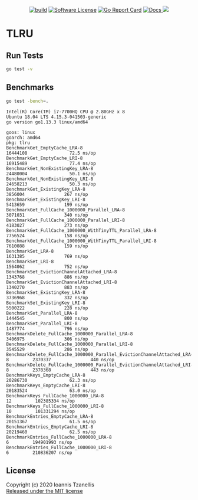 <p align="center">
  <p align="center">
  <a href="https://travis-ci.org/jahnestacado/go-tlru"><img alt="build"
  src="https://travis-ci.org/jahnestacado/go-tlru.svg?branch=master"></a>
    <a href="https://github.com/jahnestacado/go-tlru/blob/master/LICENSE"><img alt="Software License" src="https://img.shields.io/github/license/mashape/apistatus.svg?style=flat-square"></a>
    <a href="https://goreportcard.com/report/github.com/jahnestacado/go-tlru"><img alt="Go Report Card" src="https://goreportcard.com/badge/github.com/jahnestacado/go-tlru?style=flat-square&fuckgithubcache=1"></a>
    <a href="https://godoc.org/github.com/jahnestacado/go-tlru">
        <img alt="Docs" src="https://img.shields.io/badge/godoc-reference-blue.svg?style=flat-square">
    </a>
    <a href="https://codecov.io/gh/jahnestacado/go-tlru">
  <img src="https://codecov.io/gh/jahnestacado/go-tlru/branch/master/graph/badge.svg" />
</a>
  </p>
</p>

# TLRU

## Run Tests

```sh
go test -v
```

## Benchmarks

```sh
go test -bench=.
```

```
Intel(R) Core(TM) i7-7700HQ CPU @ 2.80GHz x 8
Ubuntu 18.04 LTS 4.15.3-041503-generic
go version go1.13.3 linux/amd64

goos: linux
goarch: amd64
pkg: tlru
BenchmarkGet_EmptyCache_LRA-8                                                   16444108                72.5 ns/op
BenchmarkGet_EmptyCache_LRI-8                                                   16915489                77.4 ns/op
BenchmarkGet_NonExistingKey_LRA-8                                               24480004                50.1 ns/op
BenchmarkGet_NonExistingKey_LRI-8                                               24658213                50.3 ns/op
BenchmarkGet_ExistingKey_LRA-8                                                   3856004               267 ns/op
BenchmarkGet_ExistingKey_LRI-8                                                   5413659               199 ns/op
BenchmarkGet_FullCache_1000000_Parallel_LRA-8                                    3071031               340 ns/op
BenchmarkGet_FullCache_1000000_Parallel_LRI-8                                    4183027               273 ns/op
BenchmarkGet_FullCache_1000000_WithTinyTTL_Parallel_LRA-8                        7756524               158 ns/op
BenchmarkGet_FullCache_1000000_WithTinyTTL_Parallel_LRI-8                        7610088               159 ns/op
BenchmarkSet_LRA-8                                                               1631385               769 ns/op
BenchmarkSet_LRI-8                                                               1564062               752 ns/op
BenchmarkSet_EvictionChannelAttached_LRA-8                                       1343768               886 ns/op
BenchmarkSet_EvictionChannelAttached_LRI-8                                       1340270               883 ns/op
BenchmarkSet_ExistingKey_LRA-8                                                   3736968               332 ns/op
BenchmarkSet_ExistingKey_LRI-8                                                   5500222               228 ns/op
BenchmarkSet_Parallel_LRA-8                                                      1444545               800 ns/op
BenchmarkSet_Parallel_LRI-8                                                      1487774               796 ns/op
BenchmarkDelete_FullCache_1000000_Parallel_LRA-8                                 3406975               306 ns/op
BenchmarkDelete_FullCache_1000000_Parallel_LRI-8                                 3545529               286 ns/op
BenchmarkDelete_FullCache_1000000_Parallel_EvictionChannelAttached_LRA-8         2370337               440 ns/op
BenchmarkDelete_FullCache_1000000_Parallel_EvictionChannelAttached_LRI-8         2378368               443 ns/op
BenchmarkKeys_EmptyCache_LRA-8                                                  20286730                62.3 ns/op
BenchmarkKeys_EmptyCache_LRI-8                                                  20183524                63.0 ns/op
BenchmarkKeys_FullCache_1000000_LRA-8                                                 12         102385334 ns/op
BenchmarkKeys_FullCache_1000000_LRI-8                                                 10         101331294 ns/op
BenchmarkEntries_EmptyCache_LRA-8                                               20151367                61.5 ns/op
BenchmarkEntries_EmptyCache_LRI-8                                               20219460                62.5 ns/op
BenchmarkEntries_FullCache_1000000_LRA-8                                               6         194901993 ns/op
BenchmarkEntries_FullCache_1000000_LRI-8                                               6         210836207 ns/op
```

## License

Copyright (c) 2020 Ioannis Tzanellis  
[Released under the MIT license](https://github.com/jahnestacado/go-tlru/blob/master/LICENSE)
